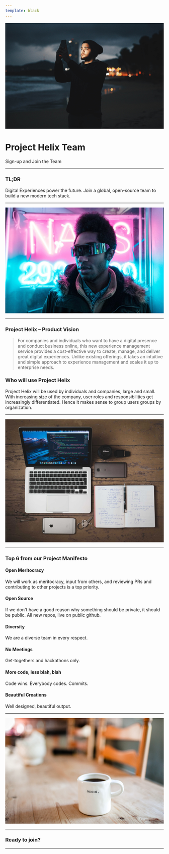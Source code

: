 ```yaml
---
template: black
---
```


![](imgs/victor-larracuente-476156-unsplash.jpg "")

# Project Helix Team

Sign-up and Join the Team

--- 

### TL;DR

Digital Experiences power the future. Join a global, open-source team to build a new modern tech stack.

---

![](imgs/alex-iby-434004-unsplash.jpg "")

---

### Project Helix – Product Vision

> For companies and individuals who want to have a digital presence and conduct business online, this new experience management service provides a cost-effective way to create, manage, and deliver great digital experiences.
> Unlike existing offerings, it takes an intuitive and simple approach to experience management and scales it up to enterprise needs.

### Who will use Project Helix

Project Helix will be used by individuals and companies, large and small. With increasing size of the company, user roles and responsibilities get increasingly differentiated. Hence it makes sense to group users groups by organization.


---

![](imgs/fabian-grohs-597395-unsplash.jpg "")

---

### Top 6 from our Project Manifesto

#### Open Meritocracy
We will work as meritocracy, input from others, and reviewing PRs and contributing to other projects is a top priority.

#### Open Source
If we don't have a good reason why something should be private, it should be public. All new repos, live on public github.

#### Diversity
We are a diverse team in every respect.

#### No Meetings
Get-togethers and hackathons only.

#### More code, less blah, blah
Code wins. Everybody codes. Commits.

#### Beautiful Creations
Well designed, beautiful output.

---

![](imgs/danielle-macinnes-222441-unsplash.jpg "")

---

### Ready to join?


---
